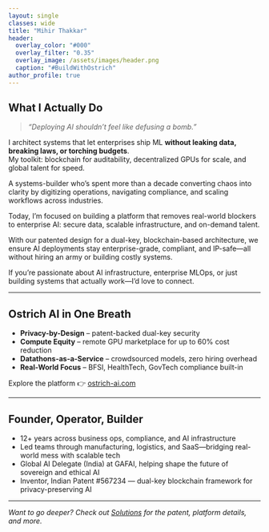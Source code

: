 ```yaml
---
layout: single
classes: wide
title: "Mihir Thakkar"
header:
  overlay_color: "#000"
  overlay_filter: "0.35"
  overlay_image: /assets/images/header.png
  caption: "#BuildWithOstrich"
author_profile: true
---
```


## What I Actually Do

> _“Deploying AI shouldn’t feel like defusing a bomb.”_

I architect systems that let enterprises ship ML **without leaking data, breaking laws, or torching budgets**.  
My toolkit: blockchain for auditability, decentralized GPUs for scale, and global talent for speed.

A systems-builder who’s spent more than a decade converting chaos into clarity by digitizing operations, navigating compliance, and scaling workflows across industries.

Today, I’m focused on building a platform that removes real-world blockers to enterprise AI: secure data, scalable infrastructure, and on-demand talent.

With our patented design for a dual-key, blockchain-based architecture, we ensure AI deployments stay enterprise-grade, compliant, and IP-safe—all without hiring an army or building costly systems.

If you’re passionate about AI infrastructure, enterprise MLOps, or just building systems that actually work—I’d love to connect.

---

## Ostrich AI in One Breath

- **Privacy-by-Design** – patent-backed dual-key security  
- **Compute Equity** – remote GPU marketplace for up to 60% cost reduction  
- **Datathons-as-a-Service** – crowdsourced models, zero hiring overhead  
- **Real-World Focus** – BFSI, HealthTech, GovTech compliance built-in

Explore the platform 👉 [ostrich-ai.com](https://ostrich-ai.com)

---

## Founder, Operator, Builder

- 12+ years across business ops, compliance, and AI infrastructure  
- Led teams through manufacturing, logistics, and SaaS—bridging real-world mess with scalable tech  
- Global AI Delegate (India) at GAFAI, helping shape the future of sovereign and ethical AI  
- Inventor, Indian Patent #567234 — dual-key blockchain framework for privacy-preserving AI

---

*Want to go deeper? Check out [Solutions](/solutions/) for the patent, platform details, and more.*

